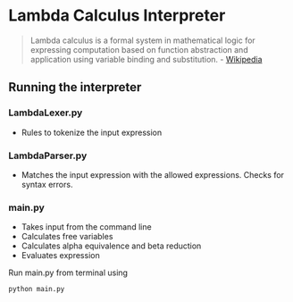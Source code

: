 # Lambda Calculus Interpreter

>Lambda calculus is a formal system in mathematical logic for expressing computation based on function abstraction and application using variable binding and substitution. - [Wikipedia](https://en.wikipedia.org/wiki/Lambda_calculus)



## Running the interpreter

### <span>LambdaLexer.py</span>

- Rules to tokenize the input expression

### <span>LambdaParser.py</span>

- Matches the input expression with the allowed expressions. Checks for syntax errors.

### <span>main.py</span>

- Takes input from the command line
- Calculates free variables
- Calculates alpha equivalence and beta reduction
- Evaluates expression

Run <span>main.py</span> from terminal using 
```console
python main.py
```
